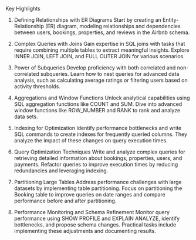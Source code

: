Key Highlights
1. Defining Relationships with ER Diagrams
 Start by creating an Entity-Relationship (ER) diagram, modeling relationships and dependencies between users, bookings, properties, and reviews in the Airbnb schema.

2. Complex Queries with Joins
Gain expertise in SQL joins with tasks that require combining multiple tables to extract meaningful insights. Explore INNER JOIN, LEFT JOIN, and FULL OUTER JOIN for various scenarios.

3. Power of Subqueries
Develop proficiency with both correlated and non-correlated subqueries. Learn how to nest queries for advanced data analysis, such as calculating average ratings or filtering users based on activity thresholds.

4. Aggregations and Window Functions
Unlock analytical capabilities using SQL aggregation functions like COUNT and SUM. Dive into advanced window functions like ROW_NUMBER and RANK to rank and analyze data sets.

5. Indexing for Optimization
Identify performance bottlenecks and write SQL commands to create indexes for frequently queried columns. They analyze the impact of these changes on query execution times.

6. Query Optimization Techniques
Write and analyze complex queries for retrieving detailed information about bookings, properties, users, and payments. Refactor queries to improve execution times by reducing redundancies and leveraging indexing.

7. Partitioning Large Tables
Address performance challenges with large datasets by implementing table partitioning. Focus on partitioning the Booking table to improve queries on date ranges and compare performance before and after partitioning.

8. Performance Monitoring and Schema Refinement
Monitor query performance using SHOW PROFILE and EXPLAIN ANALYZE, identify bottlenecks, and propose schema changes. Practical tasks include implementing these adjustments and documenting results.